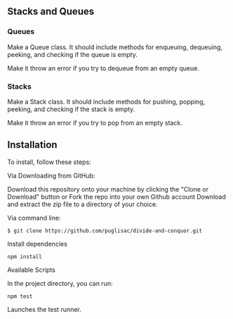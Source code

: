 ## Stacks and Queues

### Queues
Make a Queue class. It should include methods for enqueuing, dequeuing, peeking, and checking if the queue is empty.

Make it throw an error if you try to dequeue from an empty queue.

### Stacks
Make a Stack class. It should include methods for pushing, popping, peeking, and checking if the stack is empty.

Make it throw an error if you try to pop from an empty stack.




## Installation
To install, follow these steps:

Via Downloading from GitHub:

Download this repository onto your machine by clicking the "Clone or Download" button or Fork the repo into your own Github account
Download and extract the zip file to a directory of your choice.  

Via command line:

`$ git clone https://github.com/puglisac/divide-and-conquor.git`  

Install dependencies

`npm install`  

Available Scripts  

In the project directory, you can run:    

`npm test`

Launches the test runner.

